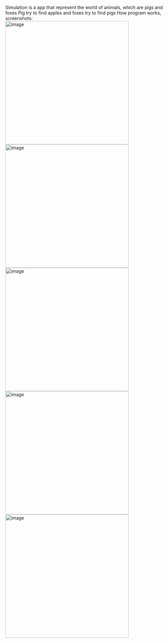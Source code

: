 Simulation is a app that represent the world of animals, which are pigs and foxes
Pig try to find apples and foxes try to find pigs
How program works, screenshots:
<br>
<img width="385" alt="image" src="https://github.com/timcol1/LifeSimulation/assets/91984444/04487b3b-c670-49f2-8731-2ba29c021bff">
<img width="385" alt="image" src="https://github.com/timcol1/LifeSimulation/assets/91984444/7fd21107-1d56-450b-9a82-e384f8a68db7">
<img width="385" alt="image" src="https://github.com/timcol1/LifeSimulation/assets/91984444/53c243e1-b473-467f-9cf9-67a898229104">
<img width="385" alt="image" src="https://github.com/timcol1/LifeSimulation/assets/91984444/b7cc73fd-6417-4f77-858e-117ca3905761">
<img width="385" alt="image" src="https://github.com/timcol1/LifeSimulation/assets/91984444/605949c8-6efb-430a-b8a1-0ef093e170e6">
